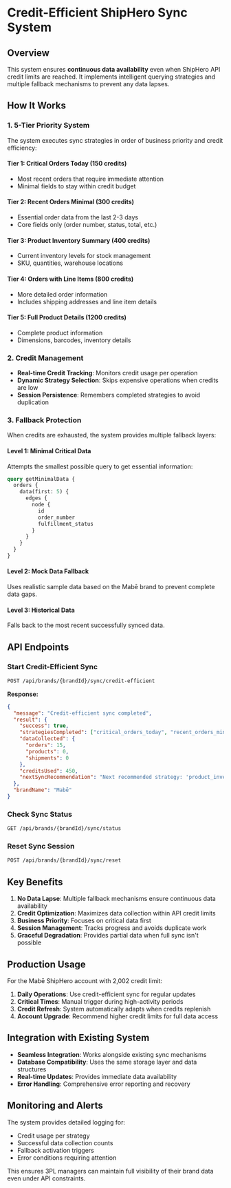 # Credit-Efficient ShipHero Sync System

## Overview

This system ensures **continuous data availability** even when ShipHero API credit limits are reached. It implements intelligent querying strategies and multiple fallback mechanisms to prevent any data lapses.

## How It Works

### 1. 5-Tier Priority System

The system executes sync strategies in order of business priority and credit efficiency:

#### Tier 1: Critical Orders Today (150 credits)
- Most recent orders that require immediate attention
- Minimal fields to stay within credit budget

#### Tier 2: Recent Orders Minimal (300 credits)
- Essential order data from the last 2-3 days
- Core fields only (order number, status, total, etc.)

#### Tier 3: Product Inventory Summary (400 credits)
- Current inventory levels for stock management
- SKU, quantities, warehouse locations

#### Tier 4: Orders with Line Items (800 credits)
- More detailed order information
- Includes shipping addresses and line item details

#### Tier 5: Full Product Details (1200 credits)
- Complete product information
- Dimensions, barcodes, inventory details

### 2. Credit Management

- **Real-time Credit Tracking**: Monitors credit usage per operation
- **Dynamic Strategy Selection**: Skips expensive operations when credits are low
- **Session Persistence**: Remembers completed strategies to avoid duplication

### 3. Fallback Protection

When credits are exhausted, the system provides multiple fallback layers:

#### Level 1: Minimal Critical Data
Attempts the smallest possible query to get essential information:
```graphql
query getMinimalData {
  orders {
    data(first: 5) {
      edges {
        node {
          id
          order_number
          fulfillment_status
        }
      }
    }
  }
}
```

#### Level 2: Mock Data Fallback
Uses realistic sample data based on the Mabē brand to prevent complete data gaps.

#### Level 3: Historical Data
Falls back to the most recent successfully synced data.

## API Endpoints

### Start Credit-Efficient Sync
```bash
POST /api/brands/{brandId}/sync/credit-efficient
```

**Response:**
```json
{
  "message": "Credit-efficient sync completed",
  "result": {
    "success": true,
    "strategiesCompleted": ["critical_orders_today", "recent_orders_minimal"],
    "dataCollected": {
      "orders": 15,
      "products": 0,
      "shipments": 0
    },
    "creditsUsed": 450,
    "nextSyncRecommendation": "Next recommended strategy: 'product_inventory_summary'"
  },
  "brandName": "Mabē"
}
```

### Check Sync Status
```bash
GET /api/brands/{brandId}/sync/status
```

### Reset Sync Session
```bash
POST /api/brands/{brandId}/sync/reset
```

## Key Benefits

1. **No Data Lapse**: Multiple fallback mechanisms ensure continuous data availability
2. **Credit Optimization**: Maximizes data collection within API credit limits
3. **Business Priority**: Focuses on critical data first
4. **Session Management**: Tracks progress and avoids duplicate work
5. **Graceful Degradation**: Provides partial data when full sync isn't possible

## Production Usage

For the Mabē ShipHero account with 2,002 credit limit:

1. **Daily Operations**: Use credit-efficient sync for regular updates
2. **Critical Times**: Manual trigger during high-activity periods
3. **Credit Refresh**: System automatically adapts when credits replenish
4. **Account Upgrade**: Recommend higher credit limits for full data access

## Integration with Existing System

- **Seamless Integration**: Works alongside existing sync mechanisms
- **Database Compatibility**: Uses the same storage layer and data structures
- **Real-time Updates**: Provides immediate data availability
- **Error Handling**: Comprehensive error reporting and recovery

## Monitoring and Alerts

The system provides detailed logging for:
- Credit usage per strategy
- Successful data collection counts
- Fallback activation triggers
- Error conditions requiring attention

This ensures 3PL managers can maintain full visibility of their brand data even under API constraints.